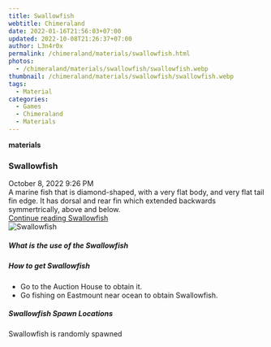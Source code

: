 ```yaml
---
title: Swallowfish
webtitle: Chimeraland
date: 2022-01-16T21:56:03+07:00
updated: 2022-10-08T21:26:37+07:00
author: L3n4r0x
permalink: /chimeraland/materials/swallowfish.html
photos:
  - /chimeraland/materials/swallowfish/swallowfish.webp
thumbnail: /chimeraland/materials/swallowfish/swallowfish.webp
tags:
  - Material
categories:
  - Games
  - Chimeraland
  - Materials
---
```


<section id="bootstrap-wrapper">
  <link
    rel="stylesheet"
    href="https://cdn.statically.io/gh/dimaslanjaka/Web-Manajemen/40ac3225/css/bootstrap-4.5-wrapper.css"
  />
  <div
    class="row g-0 border rounded overflow-hidden flex-md-row mb-4 shadow-sm position-relative"
  >
    <div class="col p-4 d-flex flex-column position-static">
      <strong class="d-inline-block mb-2 text-success">materials</strong>
      <h3 class="mb-0">Swallowfish</h3>
      <div class="mb-1 text-muted">October 8, 2022 9:26 PM</div>
      <div class="mb-2 border p-1">
        A marine fish that is diamond-shaped, with a very flat body, and very
        flat tail fin edge. It has dorsal and rear fin which extended backwards
        symmertrically, above and below.
      </div>
      <a href="#" class="stretched-link d-none">Continue reading Swallowfish</a>
    </div>
    <div class="col-auto d-none d-lg-block">
      <img
        src="/chimeraland/materials/swallowfish/swallowfish.webp"
        alt="Swallowfish"
      />
    </div>
  </div>
  <div class="row">
    <div class="col-lg-6 col-12 mb-2">
      <div class="card">
        <div class="card-body">
          <h5 class="card-title">What is the use of the Swallowfish</h5>
          <div class="card-text"><ul></ul></div>
        </div>
      </div>
    </div>
    <div class="col-lg-6 col-12 mb-2">
      <div class="card">
        <div class="card-body">
          <h5 class="card-title">How to get Swallowfish</h5>
          <div class="card-text">
            <ul>
              <li>Go to the Auction House to obtain it.</li>
              <li>Go fishing on Eastmount near ocean to obtain Swallowfish.</li>
            </ul>
          </div>
        </div>
      </div>
    </div>
    <div class="col-12 mb-2">
      <h5>Swallowfish Spawn Locations</h5>
      <p>Swallowfish is randomly spawned</p>
    </div>
  </div>
</section>